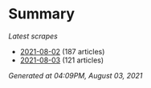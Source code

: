 # Summary
*Latest scrapes*
* [2021-08-02](https://github.com/nuuuwan/news_lk/blob/data/news_lk.2021-08-02.json) (187 articles)
* [2021-08-03](https://github.com/nuuuwan/news_lk/blob/data/news_lk.2021-08-03.json) (121 articles)

*Generated at 04:09PM, August 03, 2021*